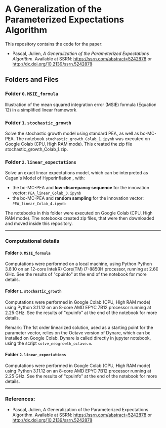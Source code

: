 # A Generalization of the Parameterized Expectations Algorithm

This repository contains the code for the paper:
* Pascal, Julien, *A Generalization of the Parameterized Expectations Algorithm*. Available at SSRN: https://ssrn.com/abstract=5242878 or http://dx.doi.org/10.2139/ssrn.5242878


## Folders and Files
### Folder `0.MSIE_formula`
Illustration of the mean squared integration error (MSIE) formula (Equation 12) in a simplified linear framework.

### Folder `1.stochastic_growth`
Solve the stochastic growth model using standard PEA, as well as bc-MC-PEA. The notebook `stochastic_growth_Colab_1.ipynb` was executed on Google Colab (CPU, High RAM mode). This created the zip file stochastic_growth_Colab_1.zip.

### Folder `2.linear_expectations`
Solve an exact linear expectations model, which can be interpreted as Cagan's Model of Hyperinflation
, with:
- the bc-MC-PEA and **low-discrepancy sequence** for the innovation vector: `PEA_linear_Colab_3.ipynb `
- the bc-MC-PEA and **random sampling** for the innovation vector: `PEA_linear_Colab_4.ipynb`

The notebooks in this folder were executed on Google Colab (CPU, High RAM mode). The notebooks created zip files, that were then downloaded and moved inside this repository.

---

### Computational details
#### Folder `0.MSIE_formula`
Computations were performed on a local machine, using Python Python 3.8.10 on an 12-core Intel(R) Core(TM) i7-8850H processor, running at 2.60 GHz. See the results of "cpuinfo" at the end of the notebook for more details.

#### Folder `1.stochastic_growth`
Computations were performed in Google Colab (CPU, High RAM mode) using Python 3.11.12 on an 8-core AMD EPYC 7B12 processor running at 2.25 GHz. See the results of "cpuinfo" at the end of the notebook for more details.

Remark: The 1st order linearized solution, used as a starting point for the parameter vector, relies on the Octave version of Dynare, which can be installed on Google Colab. Dynare is called directly in jupyter notebook, using the script `solve_neogrowth_octave.m`.

#### Folder `2.linear_expectations`
Computations were performed in Google Colab (CPU, High RAM mode) using Python 3.11.12 on an 8-core AMD EPYC 7B12 processor running at 2.25 GHz. See the results of "cpuinfo" at the end of the notebook for more details.

---

### References:
* Pascal, Julien, A Generalization of the Parameterized Expectations Algorithm. Available at SSRN: https://ssrn.com/abstract=5242878 or http://dx.doi.org/10.2139/ssrn.5242878

